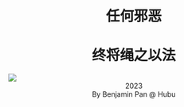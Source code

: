 # <center> 任何邪恶 </center>
# <center> 终将绳之以法 </center>
<img decoding="async" src="https://BenjaminPan61618.github.io/-7470d7a4aa5bece9.jpg">

<center>2023</center>
<center>By Benjamin Pan @ Hubu</center>
